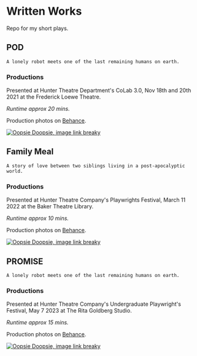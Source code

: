 # Written Works
Repo for my short plays.

## POD

```
A lonely robot meets one of the last remaining humans on earth.
```
### Productions
Presented at Hunter Theatre Department's CoLab 3.0, Nov 18th and 20th 2021 at the Frederick Loewe Theatre. 

*Runtime approx 20 mins.*

Production photos on [Behance](https://www.behance.net/gallery/131689083/POD-Georgina-Woo-%282021%29).

[![Oopsie Doopsie, image link breaky](https://imgur.com/erIPRXp.jpg)](https://www.behance.net/gallery/131689083/POD-Georgina-Woo-%282021%29)

## Family Meal

```
A story of love between two siblings living in a post-apocalyptic world.
```
### Productions
Presented at Hunter Theatre Company's Playwrights Festival, March 11 2022 at the Baker Theatre Library. 

*Runtime approx 10 mins.*

Production photos on [Behance](https://www.behance.net/gallery/139304509/Family-Meal-HTC-Playwrights-Fest-%282022%29).

[![Oopsie Doopsie, image link breaky](https://imgur.com/FG146YS.jpg)](https://www.behance.net/gallery/139304509/Family-Meal-HTC-Playwrights-Fest-%282022%29)

## PROMISE

```
A lonely robot meets one of the last remaining humans on earth.
```
### Productions
Presented at Hunter Theatre Company's Undergraduate Playwright's Festival, May 7 2023 at The Rita Goldberg Studio. 

*Runtime approx 15 mins.*

Production photos on [Behance](https://www.behance.net/gallery/170209845/PROMISE-Georgina-Woo).

[![Oopsie Doopsie, image link breaky](https://imgur.com/a/g2Gjy9D.jpg)](https://www.behance.net/gallery/170209845/PROMISE-Georgina-Woo)
